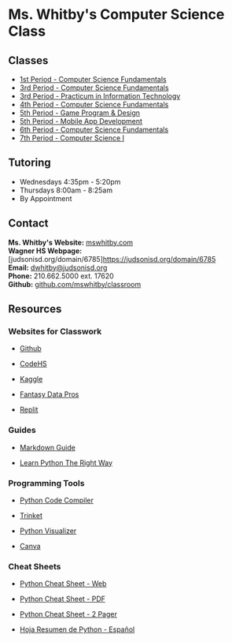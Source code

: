 # Ms. Whitby's Computer Science Class

## Classes
- [1st Period - Computer Science Fundamentals](https://github.com/mswhitby/classroom/blob/6efb95bcd6b9ff356d2f1af68e740b0a45bdabf9/_docs/classes/1st.md)
- [3rd Period - Computer Science Fundamentals](https://github.com/mswhitby/classroom/blob/6efb95bcd6b9ff356d2f1af68e740b0a45bdabf9/_docs/classes/3rd.md)
- [3rd Period - Practicum in Information Technology](https://github.com/mswhitby/classroom/blob/6efb95bcd6b9ff356d2f1af68e740b0a45bdabf9/_docs/classes/practicum.md)
- [4th Period - Computer Science Fundamentals](https://github.com/mswhitby/classroom/blob/6efb95bcd6b9ff356d2f1af68e740b0a45bdabf9/_docs/classes/4th.md)
- [5th Period - Game Program & Design](https://github.com/mswhitby/classroom/blob/6efb95bcd6b9ff356d2f1af68e740b0a45bdabf9/_docs/classes/5th.md)
- [5th Period - Mobile App Development](https://github.com/mswhitby/classroom/blob/6efb95bcd6b9ff356d2f1af68e740b0a45bdabf9/_docs/classes/5th.md)
- [6th Period - Computer Science Fundamentals](https://github.com/mswhitby/classroom/blob/6efb95bcd6b9ff356d2f1af68e740b0a45bdabf9/_docs/classes/6th.md)
- [7th Period - Computer Science I](https://github.com/mswhitby/classroom/blob/6efb95bcd6b9ff356d2f1af68e740b0a45bdabf9/_docs/classes/7th.md)

## Tutoring
- Wednesdays 4:35pm - 5:20pm
- Thursdays 8:00am - 8:25am
- By Appointment

## Contact
**Ms. Whitby's Website:** [mswhitby.com](https://mswhitby.com)<br>
**Wagner HS Webpage:** [judsonisd.org/domain/6785]<https://judsonisd.org/domain/6785><br>
**Email:** <dwhitby@judsonisd.org><br>
**Phone:** 210.662.5000 ext. 17620<br>
**Github:** [github.com/mswhitby/classroom](https://github.com/mswhitby/classroom)<br>

## Resources

### Websites for Classwork

- [Github](https://github.com)

- [CodeHS](https://codehs.com)

- [Kaggle](https://www.kaggle.com/)

- [Fantasy Data Pros](https://www.fantasydatapros.com/)

- [Replit](https://replit.com/team/whs-tbirds)

### Guides

- [Markdown Guide](https://www.markdownguide.org/)

- [Learn Python The Right Way](https://learnpythontherightway.com/#read)

### Programming Tools

- [Python Code Compiler](https://www.onlinegdb.com/)

- [Trinket](https://trinket.io/library/trinkets/create?lang=python3)

- [Python Visualizer](https://pythontutor.com/visualize.html#mode=edit)

- [Canva](https://www.canva.com/brand/join?token=iPrenhf0dFJZAWE5VFeLBg&brandingVariant=edu&referrer=team-invite)

### Cheat Sheets

- [Python Cheat Sheet - Web](https://www.pythoncheatsheet.org/)

- [Python Cheat Sheet - PDF](https://websitesetup.org/wp-content/uploads/2021/04/Python-cheat-sheet-April-2021.pdf)

- [Python Cheat Sheet - 2 Pager](https://perso.limsi.fr/pointal/_media/python:cours:mementopython3-english.pdf)

- [Hoja Resumen de Python - Español](https://perso.limsi.fr/pointal/_media/python:cours:mementopython3-espanol.pdf)
